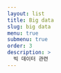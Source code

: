 ```yaml
---
layout: list
title: Big data
slug: big data
menu: true
submenu: true
order: 3
description: >
  빅 데이터 관련
---
```


